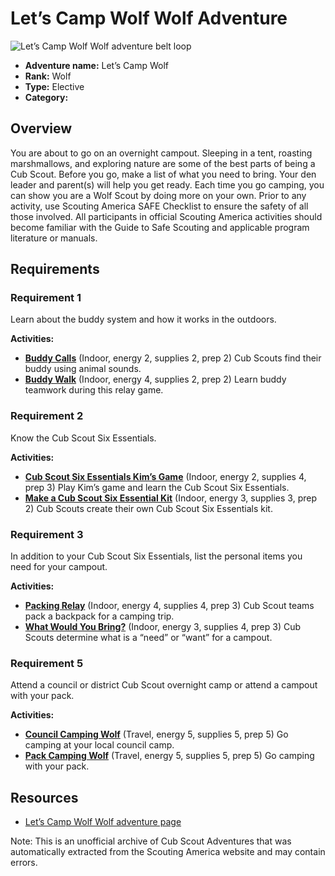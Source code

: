 # Let’s Camp Wolf Wolf Adventure

![Let’s Camp Wolf Wolf adventure belt loop](images/let’s-camp-wolf.jpg)

- **Adventure name:** Let’s Camp Wolf
- **Rank:** Wolf
- **Type:** Elective
- **Category:** 

## Overview

You are about to go on an overnight campout. Sleeping in a tent, roasting marshmallows, and exploring nature are some of the best parts of being a Cub Scout. Before you go, make a list of what you need to bring. Your den leader and parent(s) will help you get ready. Each time you go camping, you can show you are a Wolf Scout by doing more on your own. Prior to any activity, use Scouting America SAFE Checklist to ensure the safety of all those involved. All participants in official Scouting America activities should become familiar with the Guide to Safe Scouting and applicable program literature or manuals.

## Requirements

### Requirement 1

Learn about the buddy system and how it works in the outdoors.

**Activities:**

- **[Buddy Calls](https://www.scouting.org/cub-scout-activities/buddy-calls/)** (Indoor, energy 2, supplies 2, prep 2)
  Cub Scouts find their buddy using animal sounds.
- **[Buddy Walk](https://www.scouting.org/cub-scout-activities/buddy-walk/)** (Indoor, energy 4, supplies 2, prep 2)
  Learn buddy teamwork during this relay game.

### Requirement 2

Know the Cub Scout Six Essentials.

**Activities:**

- **[Cub Scout Six Essentials Kim’s Game](https://www.scouting.org/cub-scout-activities/cub-scout-six-essentials-kims-game/)** (Indoor, energy 2, supplies 4, prep 3)
  Play Kim’s game and learn the Cub Scout Six Essentials.
- **[Make a Cub Scout Six Essential Kit](https://www.scouting.org/cub-scout-activities/make-a-cub-scout-six-essential-kit/)** (Indoor, energy 3, supplies 3, prep 2)
  Cub Scouts create their own Cub Scout Six Essentials kit.

### Requirement 3

In addition to your Cub Scout Six Essentials, list the personal items you need for your campout.

**Activities:**

- **[Packing Relay](https://www.scouting.org/cub-scout-activities/packing-relay/)** (Indoor, energy 4, supplies 4, prep 3)
  Cub Scout teams pack a backpack for a camping trip.
- **[What Would You Bring?](https://www.scouting.org/cub-scout-activities/what-would-you-bring/)** (Indoor, energy 3, supplies 4, prep 3)
  Cub Scouts determine what is a “need” or “want” for a campout.

### Requirement 5

Attend a council or district Cub Scout overnight camp or attend a campout with your pack.

**Activities:**

- **[Council Camping Wolf](https://www.scouting.org/cub-scout-activities/council-camping-wolf/)** (Travel, energy 5, supplies 5, prep 5)
  Go camping at your local council camp.
- **[Pack Camping Wolf](https://www.scouting.org/cub-scout-activities/pack-camping-wolf/)** (Travel, energy 5, supplies 5, prep 5)
  Go camping with your pack.


## Resources

- [Let’s Camp Wolf Wolf adventure page](https://www.scouting.org/cub-scout-adventures/lets-camp-wolf/)

Note: This is an unofficial archive of Cub Scout Adventures that was automatically extracted from the Scouting America website and may contain errors.